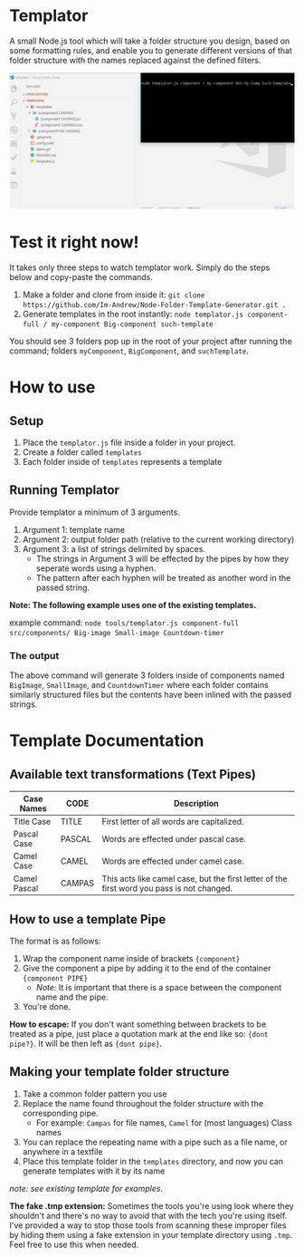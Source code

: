 # Templator

A small Node.js tool which will take a folder structure you design,
based on some formatting rules, and enable you to generate 
different versions of that folder structure with the names replaced
against the defined filters.

![](gh/demo.gif)

# Test it right now!
It takes only three steps to watch templator work. Simply do the steps below and copy-paste the commands.

1. Make a folder and clone from inside it: `git clone https://github.com/Im-Andrew/Node-Folder-Template-Generator.git .`
2. Generate templates in the root instantly: `node templator.js component-full / my-component Big-component such-template`

You should see 3 folders pop up in the root of your project after running the command; folders `myComponent`, `BigComponent`, and `suchTemplate`.

# How to use

## Setup
1. Place the `templator.js` file inside a folder in your project.
2. Create a folder called `templates`
3. Each folder inside of `templates` represents a template

## Running Templator
Provide templator a minimum of 3 arguments.
1. Argument 1: template name
2. Argument 2: output folder path (relative to the current working directory)
3. Argument 3: a list of strings delimited by spaces.
    - The strings in Argument 3 will be effected by the pipes by how they seperate words using a hyphen.
    - The pattern after each hyphen will be treated as another word in the passed string.

__Note: The following example uses one of the existing templates.__

example command: `node tools/templator.js component-full src/components/ Big-image Small-image Countdown-timer`

### The output  
The above command will generate 3 folders inside of components named `BigImage`, `SmallImage`, and `CountdownTimer` where each
folder contains similarly structured files but the contents have been inlined with the passed strings.


# Template Documentation

## Available text transformations (Text Pipes)

| Case Names   | CODE   | Description                                                                                |
|--------------|--------|--------------------------------------------------------------------------------------------|
| Title Case   | TITLE  | First letter of all words are capitalized.                                                 |
| Pascal Case  | PASCAL | Words are effected under pascal case.                                                      |
| Camel Case   | CAMEL  | Words are effected under camel case.                                                       |
| Camel Pascal | CAMPAS | This acts like camel case, but the first letter of the first word you pass is not changed. |

## How to use a template Pipe

The format is as follows:
1. Wrap the component name inside of brackets `{component}`
2. Give the component a pipe by adding it to the end of the container `{component PIPE}`
    - _Note:_ It is important that there is a space between the component name and the pipe.
3. You're done.


**How to escape:** If you don't want something between brackets to be treated as a pipe, just 
place a quotation mark at the end like so: `{dont pipe?}`. It will be then left as `{dont pipe}`.

## Making your template folder structure

1. Take a common folder pattern you use
2. Replace the name found throughout the folder structure with the corresponding pipe.
    - For example: `Campas` for file names, `Camel` for (most languages) Class names
3. You can replace the repeating name with a pipe such as a file name, or anywhere in a textfile
4. Place this template folder in the `templates` directory, and now you can generate templates with it by its name

_note: see existing template for examples._

**The fake .tmp extension:** Sometimes the tools you're using look where they shouldn't and there's no way
to avoid that with the tech you're using itself. I've provided a way to stop those tools from scanning these improper
files by hiding them using a fake extension in your template directory using `.tmp`. Feel free
to use this when needed.
